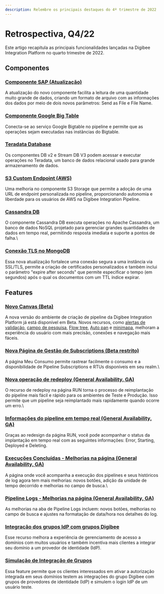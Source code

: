 ```yaml
---
description: Relembre os principais destaques do 4º trimestre de 2022
---
```


# Retrospectiva, Q4/22

Este artigo recapitula as principais funcionalidades lançadas na Digibee Integration Platform no quarto trimestre de 2022.

## Componentes

### [Componente SAP (Atualização)](https://docs.digibee.com/documentation/v/pt-br/build/capsulas/capsulas-publicas/sap)

A atualização do novo componente facilita a leitura de uma quantidade muito grande de dados, criando um formato de arquivo com as informações dos dados por meio de dois novos parâmetros: Send as File e File Name.

### [Componente Google Big Table](https://docs.digibee.com/documentation/v/pt-br/components/structured-data/google-big-table)

Conecta-se ao serviço Google Bigtable no pipeline e permite que as operações sejam executadas nas instâncias do Bigtable.

### [Teradata Database](https://docs.digibee.com/documentation/platform/supported-databases#teradata-database)

Os componentes DB v2 e Stream DB V3 podem acessar e executar operações no Teradata, um banco de dados relacional usado para grande armazenamento de dados.

### [S3 Custom Endpoint (AWS)](https://docs.digibee.com/documentation/v/pt-br/components/file-storage/s3-storage)

Uma melhoria no componente S3 Storage que permite a adoção de uma URL de endpoint personalizada no pipeline, proporcionando autonomia e liberdade para os usuários de AWS na Digibee Integration Pipeline.

### [Cassandra DB](https://docs.digibee.com/documentation/v/pt-br/components/structured-data/cassandra-db)

O componente Cassandra DB executa operações no Apache Cassandra, um banco de dados NoSQL projetado para gerenciar grandes quantidades de dados em tempo real, permitindo resposta imediata e suporte a pontos de falha.\


### [Conexão TLS no MongoDB](https://docs.digibee.com/documentation/v/pt-br/components/structured-data/mongo-db)

Essa nova atualização fortalece uma conexão segura a uma instância via SSL/TLS, permite a criação de certificados personalizados e também inclui o parâmetro "expire after seconds" que permite especificar o tempo (em segundos) após o qual os documentos com um TTL índice expirar.

## Features

### [Novo Canvas (Beta)](https://docs.digibee.com/documentation/v/pt-br/build/novo-canvas-beta-restrito)

A nova versão do ambiente de criação de pipeline da Digibee Integration Platform já está disponível em Beta. Novos recursos, como [alertas de validação](https://docs.digibee.com/documentation/v/pt-br/release-notes/release-notes-2022/dezembro#novo-canvas-beta), [campo de pesquisa](https://docs.digibee.com/documentation/v/pt-br/release-notes/release-notes-2022/dezembro#novo-canvas-beta), [Flow tree](https://docs.digibee.com/documentation/v/pt-br/release-notes/release-notes-2022/dezembro#novo-canvas-beta), [Auto pan](https://docs.digibee.com/documentation/v/pt-br/release-notes/release-notes-2022/dezembro#novo-canvas-beta) e [minimapa](https://docs.digibee.com/documentation/v/pt-br/release-notes/release-notes-2022/dezembro#novo-canvas-beta), melhoram a experiência do usuário com mais precisão, conexões e navegação mais fáceis.

### [Nova Página de Gestão de Subscriptions (Beta restrito)](https://docs.digibee.com/documentation/v/pt-br/licenciamento/meu-consumo)

A página Meu Consumo permite rastrear facilmente o consumo e a disponibilidade de Pipeline Subscriptions e RTUs disponíveis em seu realm.\


### [Nova operação de redeploy (General Availability, GA)](https://docs.digibee.com/documentation/run/redeploying-a-pipeline)

O recurso de redeploy na página RUN torna o processo de reimplantação do pipeline mais fácil e rápido para os ambientes de Teste e Produção. Isso permite que um pipeline seja reimplantado mais rapidamente quando ocorre um erro.\


### [Informações do pipeline em tempo real (General Availability, GA)](https://docs.digibee.com/documentation/v/pt-br/run/status-de-implantacao-do-pipeline)

Graças ao redesign da página RUN, você pode acompanhar o status da implantação em tempo real com as seguintes informações: Error, Starting, Deployed e Deleting.

### [Execuções Concluídas - Melhorias na página (General Availability, GA) ](https://docs.digibee.com/documentation/v/pt-br/monitor/execucoes-concluidas)

A página onde você acompanha a execução dos pipelines e seus históricos de log agora tem mais melhorias: novos botões, adição da unidade de tempo decorrido e melhorias no campo de busca.\


### [Pipeline Logs - Melhorias na página (General Availability, GA)](https://docs.digibee.com/documentation/v/pt-br/monitor/pipeline-logs)

As melhorias na aba de Pipeline Logs incluem: novos botões, melhorias no campo de busca e ajustes na formatação de data/hora nos detalhes do log.

### [Integração dos grupos IdP com grupos Digibee](https://docs.digibee.com/documentation/v/pt-br/administration/integracao-de-provedor-de-identidades/integracao-dos-grupos-idp-com-grupos-digibee)

Esse recurso melhora a experiência de gerenciamento de acesso a domínios com muitos usuários e também incentiva mais clientes a integrar seu domínio a um provedor de identidade (IdP).

### [Simulação de Integração de Grupos](https://docs.digibee.com/documentation/v/pt-br/administration/integracao-de-provedor-de-identidades/integracao-dos-grupos-idp-com-grupos-digibee#como-simular-uma-integracao)

Essa feature permite que os clientes interessados ​​em ativar a autorização integrada em seus domínios testem as integrações do grupo Digibee com grupos de provedores de identidade (IdP) e simulem o login IdP de um usuário teste.
